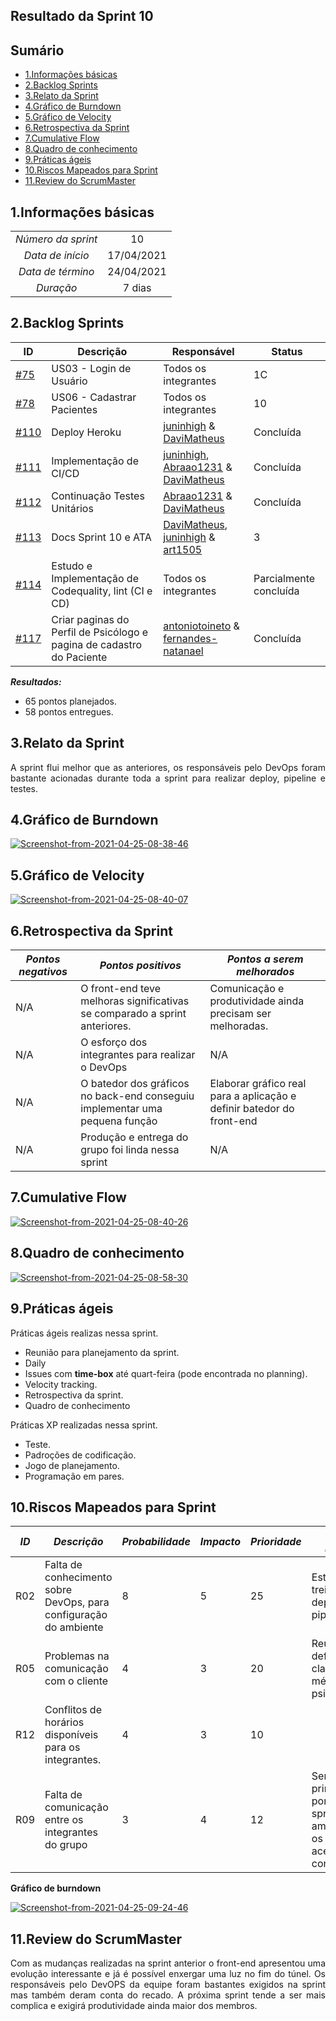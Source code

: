 ## Resultado da Sprint 10

## Sumário


- [1.Informações básicas](#1informações-básicas)
- [2.Backlog Sprints](#2backlog-sprints)
- [3.Relato da Sprint](#3relato-da-sprint)
- [4.Gráfico de Burndown](#4gráfico-de-burndown)
- [5.Gráfico de Velocity](#5gráfico-de-velocity)
- [6.Retrospectiva da Sprint](#6retrospectiva-da-sprint)
- [7.Cumulative Flow](#7cumulative-flow)
- [8.Quadro de conhecimento](#8quadro-de-conhecimento)
- [9.Práticas ágeis](#9práticas-ágeis)
- [10.Riscos Mapeados para Sprint](#10riscos-mapeados-para-sprint)
- [11.Review do ScrumMaster](#11review-do-scrummaster)


## 1.Informações básicas

| | |
|:--:|:--:|
|*Número da sprint*|10|
|*Data de início*|17/04/2021|
|*Data de término*|24/04/2021| 
|*Duração*|7 dias|

## 2.Backlog Sprints

|ID | Descrição | Responsável| Status |
|--------------|----------------|--------------|-----------|
|[#75](https://github.com/fga-eps-mds/2020.2-CheeryUP/issues/75) | US03 - Login de Usuário | Todos os integrantes | 1C | 
|[#78](https://github.com/fga-eps-mds/2020.2-CheeryUP/issues/78) | US06 - Cadastrar Pacientes | Todos os integrantes | 10 | 
|[#110](https://github.com/fga-eps-mds/2020.2-CheeryUP/issues/110) | Deploy Heroku |  [juninhigh](https://github.com/juninhigh) & [DaviMatheus](https://github.com/DaviMatheus) | Concluída |
|[#111](https://github.com/fga-eps-mds/2020.2-CheeryUP/issues/111) | Implementação de CI/CD |  [juninhigh](https://github.com/juninhigh), [Abraao1231](https://github.com/Abraao1231) & [DaviMatheus](https://github.com/DaviMatheus) | Concluída |
|[#112](https://github.com/fga-eps-mds/2020.2-CheeryUP/issues/112) | Continuação Testes Unitários | [Abraao1231](https://github.com/Abraao1231) & [DaviMatheus](https://github.com/DaviMatheus) | Concluída |
|[#113](https://github.com/fga-eps-mds/2020.2-CheeryUP/issues/113) | Docs Sprint 10 e ATA  | [DaviMatheus](https://github.com/DaviMatheus), [juninhigh](https://github.com/juninhigh) & [art1505](https://github.com/art1505) | 3 | 
|[#114](https://github.com/fga-eps-mds/2020.2-CheeryUP/issues/114) | Estudo e Implementação de Codequality, lint (CI e CD) | Todos os integrantes | Parcialmente concluída | 
|[#117](https://github.com/fga-eps-mds/2020.2-CheeryUP/issues/117) | Criar paginas do Perfil de Psicólogo e pagina de cadastro do Paciente  | [antoniotoineto](https://github.com/antoniotoineto) & [fernandes-natanael](https://github.com/fernandes-natanael) | Concluída | 

***Resultados:***
* 65 pontos planejados.
* 58 pontos entregues.


## 3.Relato da Sprint 
    
<div style="text-align: justify"> 
    A sprint flui melhor que as anteriores, os responsáveis pelo DevOps foram bastante acionadas durante toda a sprint para realizar deploy, pipeline e testes.
</div>

## 4.Gráfico de Burndown
<div style="text-align: justify">
    <a href="https://ibb.co/L6pxc0x"><img src="https://i.ibb.co/q91NcDN/Screenshot-from-2021-04-25-08-38-46.png" alt="Screenshot-from-2021-04-25-08-38-46" border="0"></a>
</div>  

## 5.Gráfico de Velocity
<a href="https://ibb.co/s6qpfHk"><img src="https://i.ibb.co/TbtDfLp/Screenshot-from-2021-04-25-08-40-07.png" alt="Screenshot-from-2021-04-25-08-40-07" border="0"></a>

## 6.Retrospectiva da Sprint
|***Pontos negativos*** | ***Pontos positivos*** | ***Pontos a serem melhorados***| 
|--------------|----------------|--------------|
| N/A | O front-end teve melhoras significativas se comparado a sprint anteriores. | Comunicação e produtividade ainda precisam ser melhoradas. |
| N/A | O esforço dos integrantes para realizar o DevOps| N/A | 
| N/A | O batedor dos gráficos no back-end conseguiu implementar uma pequena função | Elaborar gráfico real para a aplicação e definir batedor do front-end |
| N/A | Produção e entrega do grupo foi linda nessa sprint | N/A |


## 7.Cumulative Flow
<a href="https://ibb.co/NK5g5zr"><img src="https://i.ibb.co/Hq6L6QC/Screenshot-from-2021-04-25-08-40-26.png" alt="Screenshot-from-2021-04-25-08-40-26" border="0"></a>

## 8.Quadro de conhecimento
<a href="https://ibb.co/bz32F9S"><img src="https://i.ibb.co/MMhGf0Y/Screenshot-from-2021-04-25-08-58-30.png" alt="Screenshot-from-2021-04-25-08-58-30" border="0"></a>

## 9.Práticas ágeis


Práticas ágeis realizas nessa sprint.

- Reunião para planejamento da sprint.  
- Daily
- Issues com **time-box** até quart-feira (pode encontrada no planning).
- Velocity tracking.
- Retrospectiva da sprint.
- Quadro de conhecimento


Práticas XP realizadas nessa sprint.
- Teste.
- Padroções de codificação.
- Jogo de planejamento.
- Programação em pares.


## 10.Riscos Mapeados para Sprint 
|***ID*** | ***Descrição*** |***Probabilidade***| ***Impacto***|***Prioridade***| ***Ação Preventiva***| 
|--------------|----------------|--------------|-----------|------------|---------------|
|R02  | Falta de conhecimento sobre DevOps, para configuração do ambiente | 8 |  5 | 25 | Estudo e treinamento do deploy e pipeline |
|R05 | Problemas na comunicação com o cliente | 4 | 3 | 20 | Reuniões para definir de forma clara as métricas e sobre psicometria. |
|R12 | Conflitos de horários disponíveis para os integrantes. | 4 | 3 | 10 |
|R09 | Falta de comunicação entre os integrantes do grupo | 3 | 4 | 12 | Sempre deixar principais pontos das sprints em ambientes que os integrantes acessam constantemente.|


**Gráfico de burndown**
<div style="text-align: justify">
<a href="https://ibb.co/GvfLqHg"><img src="https://i.ibb.co/99mL7ZR/Screenshot-from-2021-04-25-09-24-46.jpg" alt="Screenshot-from-2021-04-25-09-24-46" border="0"></a>
</div>

## 11.Review do ScrumMaster
<div style="text-align: justify">
    Com as mudanças realizadas na sprint anterior o front-end apresentou uma evolução interessante e já é possível enxergar uma luz no fim do túnel. Os responsáveis pelo DevOPS da equipe foram bastantes exigidos na sprint mas também deram conta do recado. A próxima sprint tende a ser mais complica e exigirá produtividade ainda maior dos membros.
</div>

